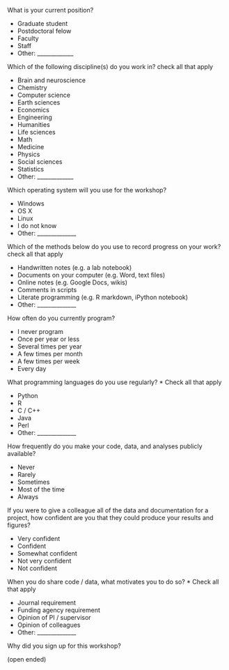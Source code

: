 What is your current position?

* Graduate student
* Postdoctoral felow
* Faculty
* Staff
* Other: _____________

Which of the following discipline(s) do you work in? 
check all that apply

* Brain and neuroscience
* Chemistry
* Computer science
* Earth sciences
* Economics
* Engineering
* Humanities
* Life sciences
* Math
* Medicine
* Physics
* Social sciences
* Statistics
* Other: _____________

Which operating system will you use for the workshop?

* Windows
* OS X
* Linux
* I do not know
* Other: ______________

Which of the methods below do you use to record progress on your work?
check all that apply

* Handwritten notes (e.g. a lab notebook)
* Documents on your computer (e.g. Word, text files)
* Online notes (e.g. Google Docs, wikis)
* Comments in scripts
* Literate programming (e.g. R markdown, iPython notebook)
* Other: ______________

How often do you currently program?

* I never program
* Once per year or less
* Several times per year
* A few times per month
* A few times per week
* Every day

What programming languages do you use regularly? *
Check all that apply
* Python
* R
* C / C++
* Java
* Perl
* Other: ______________

How frequently do you make your code, data, and analyses publicly available?
* Never
* Rarely
* Sometimes
* Most of the time
* Always

If you were to give a colleague all of the data and documentation for a project, how confident are you that they could produce your results and figures?

* Very confident
* Confident
* Somewhat confident
* Not very confident
* Not confident

When you do share code / data, what motivates you to do so? *
Check all that apply
* Journal requirement
* Funding agency requirement
* Opinion of PI / supervisor
* Opinion of colleagues
* Other: ______________

Why did you sign up for this workshop? 

(open ended)
